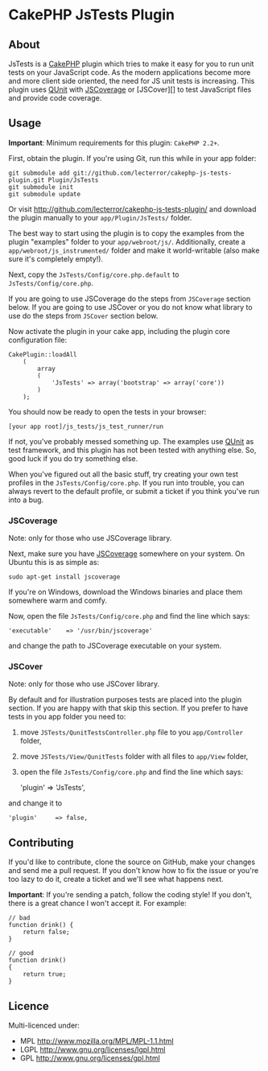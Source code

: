 # CakePHP JsTests Plugin #

## About ##

JsTests is a [CakePHP][] plugin which tries to make it easy for you to run unit tests on your
JavaScript code. As the modern applications become more and more client side oriented, the need
for JS unit tests is increasing. This plugin uses [QUnit][] with [JSCoverage][] or [JSCover][] 
to test JavaScript files and provide code coverage.

## Usage ##

**Important**: Minimum requirements for this plugin: `CakePHP 2.2+`.

First, obtain the plugin. If you're using Git, run this while in your app folder:

	git submodule add git://github.com/lecterror/cakephp-js-tests-plugin.git Plugin/JsTests
	git submodule init
	git submodule update

Or visit <http://github.com/lecterror/cakephp-js-tests-plugin/> and download the
plugin manually to your `app/Plugin/JsTests/` folder.

The best way to start using the plugin is to copy the examples from the plugin "examples"
folder to your `app/webroot/js/`. Additionally, create a `app/webroot/js_instrumented/` folder
and make it world-writable (also make sure it's completely empty!).

Next, copy the `JsTests/Config/core.php.default` to `JsTests/Config/core.php`. 

If you are going to use JSCoverage do the steps from `JSCoverage` section below.
If you are going to use JSCover or you do not know what library to use do the steps 
from `JSCover` section below. 

Now activate the plugin in your cake app, including the plugin core configuration file:

	CakePlugin::loadAll
		(
			array
			(
				'JsTests' => array('bootstrap' => array('core'))
			)
		);

You should now be ready to open the tests in your browser:

	[your app root]/js_tests/js_test_runner/run

If not, you've probably messed something up. The examples use [QUnit][] as test framework, and this
plugin has not been tested with anything else. So, good luck if you do try something else.

When you've figured out all the basic stuff, try creating your own test profiles in the
`JsTests/Config/core.php`. If you run into trouble, you can always revert to the default
profile, or submit a ticket if you think you've run into a bug.

### JSCoverage ###
Note: only for those who use JSCoverage library.

Next, make sure you have [JSCoverage][] somewhere on your system. On Ubuntu this is as simple as:

	sudo apt-get install jscoverage

If you're on Windows, download the Windows binaries and place them somewhere warm and comfy.

Now, open the file `JsTests/Config/core.php` and find the line which says:

	'executable'	=> '/usr/bin/jscoverage'

and change the path to JSCoverage executable on your system.

### JSCover ###
Note: only for those who use JSCover library.

By default and for illustration purposes tests are placed into the plugin section.
If you are happy with that skip this section.
If you prefer to have tests in you app folder you need to:
1. move `JSTests/QunitTestsController.php` file to you `app/Controller` folder,
2. move `JSTests/View/QunitTests` folder with all files to `app/View` folder,
3. open the file `JsTests/Config/core.php` and find the line which says:

	'plugin' 	 => 'JsTests',

and change it to

	'plugin' 	 => false,

## Contributing ##

If you'd like to contribute, clone the source on GitHub, make your changes and send me a pull request.
If you don't know how to fix the issue or you're too lazy to do it, create a ticket and we'll see
what happens next.

**Important**: If you're sending a patch, follow the coding style! If you don't, there is a great
chance I won't accept it. For example:

	// bad
	function drink() {
		return false;
	}

	// good
	function drink()
	{
		return true;
	}

## Licence ##

Multi-licenced under:

* MPL <http://www.mozilla.org/MPL/MPL-1.1.html>
* LGPL <http://www.gnu.org/licenses/lgpl.html>
* GPL <http://www.gnu.org/licenses/gpl.html>


[CakePHP]: http://cakephp.org/
[JSCoverage]: http://siliconforks.com/jscoverage/
[JSCove]: http://tntim96.github.io/JSCover/
[Vim]: http://www.vim.org/ "The Editor"
[QUnit]: http://docs.jquery.com/Qunit

